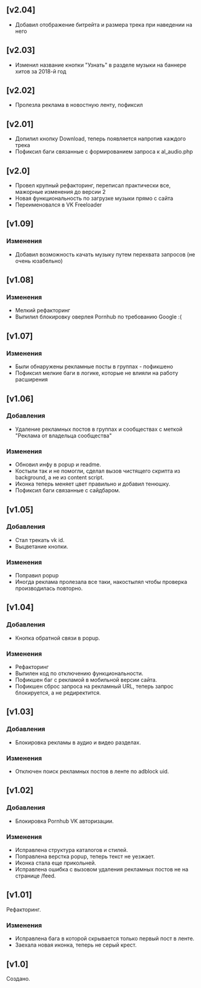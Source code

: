## [v2.04]

- Добавил отображение битрейта и размера трека при наведении на него

## [v2.03]

- Изменил название кнопки "Узнать" в разделе музыки на баннере хитов за 2018-й год

## [v2.02]

- Пролезла реклама в новостную ленту, пофиксил

## [v2.01]

- Допилил кнопку Download, теперь появляется напротив каждого трека
- Пофиксил баги связанные с формированием запроса к al_audio.php

## [v2.0]

- Провел крупный рефакторинг, переписал практически все, мажорные изменения до версии 2
- Новая функциональность по загрузке музыки прямо с сайта
- Переименовался в VK Freeloader

## [v1.09]

### Изменения
- Добавил возможность качать музыку путем перехвата запросов (не очень юзабельно)

## [v1.08]

### Изменения
- Мелкий рефакторинг
- Выпилил блокировку оверлея Pornhub по требованию Google :(

## [v1.07]

### Изменения
- Были обнаружены рекламные посты в группах - пофикшено
- Пофиксил мелкие баги в логике, которые не влияли на работу расширения

## [v1.06]

### Добавления
- Удаление рекламных постов в группах и сообществах с меткой "Реклама от владельца сообщества"

### Изменения
- Обновил инфу в popup и readme.
- Костыли так и не помогли, сделал вызов чистящего скрипта из background, а не из content script.
- Иконка теперь меняет цвет правильно и добавил тенюшку.
- Пофиксил баги связанные с сайдбаром.

## [v1.05]

### Добавления
- Стал трекать vk id.
- Выцветание кнопки.

### Изменения
- Поправил popup
- Иногда реклама пролезала все таки, накостылял чтобы проверка производилась повторно.

## [v1.04]

### Добавления
- Кнопка обратной связи в popup.

### Изменения
- Рефакторинг
- Выпилен код по отключению функциональности.
- Пофикшен баг с рекламой в мобильной версии сайта.
- Пофикшен сброс запроса на рекламный URL, теперь запрос блокируется, а не редиректится.

## [v1.03]

### Добавления
- Блокировка рекламы в аудио и видео разделах.

### Изменения
- Отключен поиск рекламных постов в ленте по adblock uid.

## [v1.02]

### Добавления
- Блокировка Pornhub VK авторизации.

### Изменения
- Исправлена структура каталогов и стилей.
- Поправлена верстка popup, теперь текст не уезжает.
- Иконка стала еще прикольней.
- Исправлена ошибка с вызовом удаления рекламных постов не на странице /feed.

## [v1.01]

Рефакторинг.

### Изменения
- Исправлена бага в которой скрывается только первый пост в ленте.
- Заехала новая иконка, теперь не серый крест.

## [v1.0]

Создано.